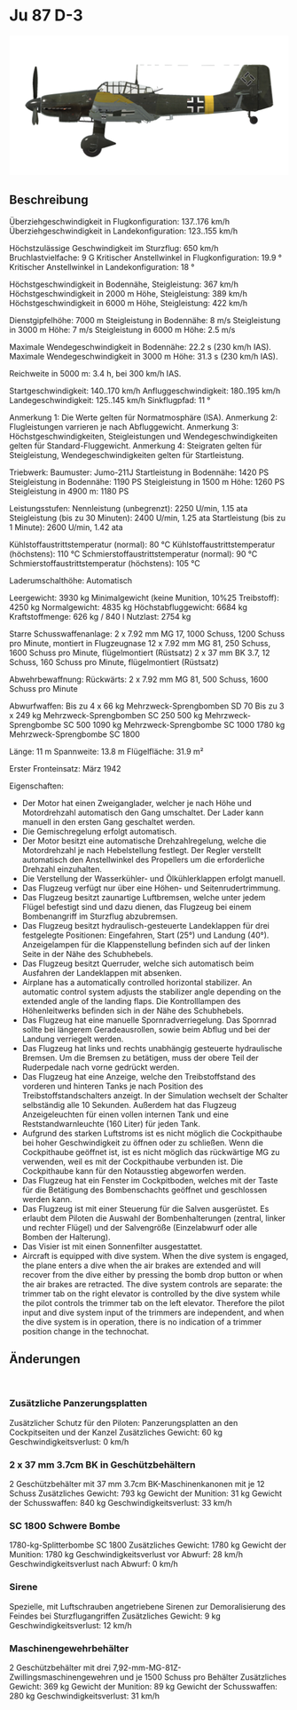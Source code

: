 ﻿# Ju 87 D-3

![ju87d3](../images/ju87d3.png)

## Beschreibung

Überziehgeschwindigkeit in Flugkonfiguration: 137..176 km/h
Überziehgeschwindigkeit in Landekonfiguration: 123..155 km/h

Höchstzulässige Geschwindigkeit im Sturzflug: 650 km/h
Bruchlastvielfache: 9 G
Kritischer Anstellwinkel in Flugkonfiguration: 19.9 °
Kritischer Anstellwinkel in Landekonfiguration: 18 °

Höchstgeschwindigkeit in Bodennähe, Steigleistung: 367 km/h
Höchstgeschwindigkeit in 2000 m Höhe, Steigleistung: 389 km/h
Höchstgeschwindigkeit in 6000 m Höhe, Steigleistung: 422 km/h

Dienstgipfelhöhe: 7000 m
Steigleistung in Bodennähe: 8 m/s
Steigleistung in 3000 m Höhe: 7 m/s
Steigleistung in 6000 m Höhe: 2.5 m/s

Maximale Wendegeschwindigkeit in Bodennähe: 22.2 s (230 km/h IAS).
Maximale Wendegeschwindigkeit in 3000 m Höhe: 31.3 s (230 km/h IAS).

Reichweite in 5000 m: 3.4 h, bei 300 km/h IAS.

Startgeschwindigkeit: 140..170 km/h
Anfluggeschwindigkeit: 180..195 km/h
Landegeschwindigkeit: 125..145 km/h
Sinkflugpfad: 11 °

Anmerkung 1: Die Werte gelten für Normatmosphäre (ISA).
Anmerkung 2: Flugleistungen varrieren je nach Abfluggewicht.
Anmerkung 3: Höchstgeschwindigkeiten, Steigleistungen und Wendegeschwindigkeiten gelten für Standard-Fluggewicht.
Anmerkung 4: Steigraten gelten für Steigleistung, Wendegeschwindigkeiten gelten für Startleistung.

Triebwerk:
Baumuster: Jumo-211J
Startleistung in Bodennähe: 1420 PS
Steigleistung in Bodennähe: 1190 PS
Steigleistung in 1500 m Höhe: 1260 PS
Steigleistung in 4900 m: 1180 PS

Leistungsstufen:
Nennleistung (unbegrenzt): 2250 U/min, 1.15 ata
Steigleistung (bis zu 30 Minuten): 2400 U/min, 1.25 ata
Startleistung (bis zu 1 Minute): 2600 U/min, 1.42 ata

Kühlstoffaustrittstemperatur (normal): 80 °C
Kühlstoffaustrittstemperatur (höchstens): 110 °C
Schmierstoffaustrittstemperatur (normal): 90 °C
Schmierstoffaustrittstemperatur (höchstens): 105 °C

Laderumschalthöhe: Automatisch 

Leergewicht: 3930 kg
Minimalgewicht (keine Munition, 10%25 Treibstoff): 4250 kg
Normalgewicht: 4835 kg
Höchstabfluggewicht: 6684 kg
Kraftstoffmenge: 626 kg / 840 l
Nutzlast: 2754 kg

Starre Schusswaffenanlage:
2 x 7.92 mm MG 17, 1000 Schuss, 1200 Schuss pro Minute, montiert in Flugzeugnase
12 x 7.92 mm MG 81, 250 Schuss, 1600 Schuss pro Minute, flügelmontiert (Rüstsatz)
2 x 37 mm BK 3.7, 12 Schuss, 160 Schuss pro Minute, flügelmontiert (Rüstsatz)

Abwehrbewaffnung:
Rückwärts: 2 x 7.92 mm MG 81, 500 Schuss, 1600 Schuss pro Minute

Abwurfwaffen:
Bis zu 4 x 66 kg Mehrzweck-Sprengbomben SD 70
Bis zu 3 x 249 kg Mehrzweck-Sprengbomben SC 250
500 kg Mehrzweck-Sprengbombe SC 500
1090 kg Mehrzweck-Sprengbombe SC 1000
1780 kg Mehrzweck-Sprengbombe SC 1800

Länge: 11 m
Spannweite: 13.8 m
Flügelfläche: 31.9 m²

Erster Fronteinsatz: März 1942

Eigenschaften:
- Der Motor hat einen Zweiganglader, welcher je nach Höhe und Motordrehzahl automatisch den Gang umschaltet. Der Lader kann manuell in den ersten Gang geschaltet werden.
- Die Gemischregelung erfolgt automatisch.
- Der Motor besitzt eine automatische Drehzahlregelung, welche die Motordrehzahl je nach Hebelstellung festlegt. Der Regler verstellt automatisch den Anstellwinkel des Propellers um die erforderliche Drehzahl einzuhalten.
- Die Verstellung der Wasserkühler- und Ölkühlerklappen erfolgt manuell.
- Das Flugzeug verfügt nur über eine Höhen- und Seitenrudertrimmung.
- Das Flugzeug besitzt zaunartige Luftbremsen, welche unter jedem Flügel befestigt sind und dazu dienen, das Flugzeug bei einem Bombenangriff im Sturzflug abzubremsen.
- Das Flugzeug besitzt hydraulisch-gesteuerte Landeklappen für drei festgelegte Positionen: Eingefahren, Start (25°) und Landung (40°). Anzeigelampen für die Klappenstellung befinden sich auf der linken Seite in der Nähe des Schubhebels.
- Das Flugzeug besitzt Querruder, welche sich automatisch beim Ausfahren der Landeklappen mit absenken.
- Airplane has a automatically controlled horizontal stabilizer. An automatic control system adjusts the stabilizer angle depending on the extended angle of the landing flaps. Die Kontrolllampen des Höhenleitwerks befinden sich in der Nähe des Schubhebels.
- Das Flugzeug hat eine manuelle Spornradverriegelung. Das Spornrad sollte bei längerem Geradeausrollen, sowie beim Abflug und bei der Landung verriegelt werden.
- Das Flugzeug hat links und rechts unabhängig gesteuerte hydraulische Bremsen. Um die Bremsen zu betätigen, muss der obere Teil der Ruderpedale nach vorne gedrückt werden.
- Das Flugzeug hat eine Anzeige, welche den Treibstoffstand des vorderen und hinteren Tanks je nach Position des Treibstoffstandschalters anzeigt. In der Simulation wechselt der Schalter selbständig alle 10 Sekunden. Außerdem hat das Flugzeug Anzeigeleuchten für einen vollen internen Tank und eine Reststandwarnleuchte (160 Liter) für jeden Tank.
- Aufgrund des starken Luftstroms ist es nicht möglich die Cockpithaube bei hoher Geschwindigkeit zu öffnen oder zu schließen. Wenn die Cockpithaube geöffnet ist, ist es nicht möglich das rückwärtige MG zu verwenden, weil es mit der Cockpithaube verbunden ist. Die Cockpithaube kann für den Notausstieg abgeworfen werden.
- Das Flugzeug hat ein Fenster im Cockpitboden, welches mit der Taste für die Betätigung des Bombenschachts geöffnet und geschlossen werden kann.
- Das Flugzeug ist mit einer Steuerung für die Salven ausgerüstet. Es erlaubt dem Piloten die Auswahl der Bombenhalterungen (zentral, linker und rechter Flügel) und der Salvengröße (Einzelabwurf oder alle Bomben der Halterung).
- Das Visier ist mit einen Sonnenfilter ausgestattet.
- Aircraft is equipped with dive system. When the dive system is engaged, the plane enters a dive when the air brakes are extended and will recover from the dive either by pressing the bomb drop button or when the air brakes are retracted. The dive system controls are separate: the trimmer tab on the right elevator is controlled by the dive system while the pilot controls the trimmer tab on the left elevator. Therefore the pilot input and dive system input of the trimmers are independent, and when the dive system is in operation, there is no indication of a trimmer position change in the technochat.

## Änderungen
﻿


### Zusätzliche Panzerungsplatten

Zusätzlicher Schutz für den Piloten: Panzerungsplatten an den Cockpitseiten und der Kanzel
Zusätzliches Gewicht: 60 kg
Geschwindigkeitsverlust: 0 km/h﻿


### 2 x 37 mm 3.7cm BK in Geschützbehältern

2 Geschützbehälter mit 37 mm 3.7cm BK-Maschinenkanonen mit je 12 Schuss
Zusätzliches Gewicht: 793 kg
Gewicht der Munition: 31 kg
Gewicht der Schusswaffen: 840 kg
Geschwindigkeitsverlust: 33 km/h﻿


### SC 1800 Schwere Bombe

1780-kg-Splitterbombe SC 1800
Zusätzliches Gewicht: 1780 kg
Gewicht der Munition: 1780 kg
Geschwindigkeitsverlust vor Abwurf: 28 km/h
Geschwindigkeitsverlust nach Abwurf: 0 km/h﻿


### Sirene

Spezielle, mit Luftschrauben angetriebene Sirenen zur Demoralisierung des Feindes bei Sturzflugangriffen
Zusätzliches Gewicht: 9 kg
Geschwindigkeitsverlust: 12 km/h﻿


### Maschinengewehrbehälter

2 Geschützbehälter mit drei 7,92-mm-MG-81Z-Zwillingsmaschinengewehren und je 1500 Schuss pro Behälter
Zusätzliches Gewicht: 369 kg
Gewicht der Munition: 89 kg
Gewicht der Schusswaffen: 280 kg
Geschwindigkeitsverlust: 31 km/h